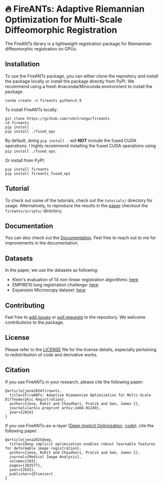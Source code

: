 # :fire: FireANTs: Adaptive Riemannian Optimization for Multi-Scale Diffeomorphic Registration

The FireANTs library is a lightweight registration package for Riemannian diffeomorphic registration on GPUs.

## Installation 
To use the FireANTs package, you can either clone the repository and install the package locally or install the package directly from PyPI.
We recommend using a fresh Anaconda/Miniconda environment to install the package.
```
conda create -n fireants python=3.9
```

To install FireANTs locally:
```
git clone https://github.com/rohitrango/fireants
cd fireants
pip install .
pip install ./fused_ops
```

By default, doing `pip install .` will **NOT** include the fused CUDA operations. 
I highly recommend installing the fused CUDA operations using `pip install ./fused_ops`.

Or install from PyPI:
```
pip install fireants
pip install fireants_fused_ops
```

## Tutorial
To check out some of the tutorials, check out the `tutorials/` directory for usage.
Alternatively, to reproduce the results in the [paper](https://arxiv.org/abs/2404.01249) checkout the `fireants/scripts/` directory.

## Documentation
You can also check out the [Documentation](https://fireants.readthedocs.io/en/latest/). Feel free to reach out to me for improvements in the documentation.

## Datasets
In the paper, we use the datasets as following: 
* Klein's evaluation of 14 non-linear registration algorithms: [here](https://www.synapse.org/#!Synapse:syn3251018)
* EMPIRE10 lung registration challenge: [here](https://empire10.grand-challenge.org/)
* Expansion Microscopy dataset: [here](https://rnr-exm.grand-challenge.org/)

## Contributing
Feel free to [add issues](https://github.com/rohitrango/fireants/issues/new) or [pull requests](https://github.com/rohitrango/fireants/compare) to the repository. We welcome contributions to the package.

## License
Please refer to the [LICENSE](LICENSE) file for the license details, especially pertaining to redistribution of code and derivative works.

## Citation

If you use FireANTs in your research, please cite the following paper:

```
@article{jena2024fireants,
  title={FireANTs: Adaptive Riemannian Optimization for Multi-Scale Diffeomorphic Registration},
  author={Jena, Rohit and Chaudhari, Pratik and Gee, James C},
  journal={arXiv preprint arXiv:2404.01249},
  year={2024}
}
```

If you use FireANTs-as-a-layer ([Deep Implicit Optimization](https://www.sciencedirect.com/science/article/pii/S1361841525001240?via%3Dihub), [code](https://github.com/rohitrango/DIO)), cite the following paper:
```
@article{jena2025deep,
  title={Deep implicit optimization enables robust learnable features for deformable image registration},
  author={Jena, Rohit and Chaudhari, Pratik and Gee, James C},
  journal={Medical Image Analysis},
  volume={103},
  pages={103577},
  year={2025},
  publisher={Elsevier}
}
```
